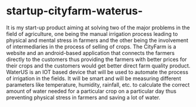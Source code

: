 # startup-cityfarm-waterus-

It is my start-up product aiming at solving two of the major problems in the field of agriculture, one being the manual irrigation process leading to physical and mental stress in farmers and the other being the involvement of intermediaries in the process of selling of crops. The CityFarm is a website and an android-based application that connects the farmers directly to the customers thus providing the farmers with better prices for their crops and the customers would get better direct farm quality product. WaterUS is an IOT based device that will be used to automate the process of irrigation in the fields. It will be smart and will be measuring different parameters like temperature, humidity, rainfall, etc. to calculate the correct amount of water needed for a particular crop on a particular day thus preventing physical stress in farmers and saving a lot of water.
